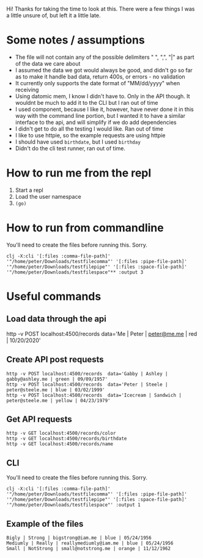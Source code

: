 Hi! Thanks for taking the time to look at this. There were a few things I was a little unsure of, but left it a little late.

# Some notes / assumptions
* The file will not contain any of the possible delimiters " ", ",", "|" as part of the data we care about
* I assumed the data we got would always be good, and didn't go so far as to make it handle bad data, return 400s, or errors - no validation
* It currently only supports the date format of "MM/dd/yyyy" when receiving
* Using datomic mem, I know I didn't have to. Only in the API though. It wouldnt be much to add it to the CLI but I ran out of time
* I used component, because I like it, however, have never done it in this way with the command line portion, but I wanted it to have a similar interface to the api, and will simplify if we do add dependencies
* I didn't get to do all the testing I would like. Ran out of time
* I like to use httpie, so the example requests are using httpie
* I should have used `birthdate`, but I used `birthday`
* Didn't do the cli test runner, ran out of time.

# How to run me from the repl
1. Start a repl
2. Load the user namespace
3. `(go)`

# How to run from commandline

You'll need to create the files before running this. Sorry.

`clj -X:cli '[:files :comma-file-path]' '"/home/peter/Downloads/testfilecomma"' '[:files :pipe-file-path]' '"/home/peter/Downloads/testfilepipe"' '[:files :space-file-path]' '"/home/peter/Downloads/testfilespace"** :output 3`

# Useful commands

## Load data through the api
http -v POST localhost:4500/records  data='Me | Peter | peter@me.me | red | 10/20/2020'

## Create API post requests

```
http -v POST localhost:4500/records  data='Gabby | Ashley | gabby@ashley.me | green | 09/09/1957'
http -v POST localhost:4500/records  data='Peter | Steele | peter@steele.me | blue | 03/02/1999'
http -v POST localhost:4500/records  data='Icecream | Sandwich | peter@steele.me | yellow | 04/23/1979'
```

## Get API requests

```
http -v GET localhost:4500/records/color
http -v GET localhost:4500/records/birthdate
http -v GET localhost:4500/records/name
```

## CLI

You'll need to create the files before running this. Sorry.

`clj -X:cli '[:files :comma-file-path]' '"/home/peter/Downloads/testfilecomma"' '[:files :pipe-file-path]' '"/home/peter/Downloads/testfilepipe"' '[:files :space-file-path]' '"/home/peter/Downloads/testfilespace"' :output 1`




## Example of the files

```
Bigly | Strong | bigstrong@iam.me | blue | 05/24/1956
Mediumly | Really | reallymediumly@iam.me | blue | 05/24/1956
Small | NotStrong | small@notstrong.me | orange | 11/12/1962

```
